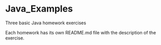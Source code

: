 # Java_Examples
Three basic Java homework exercises

Each homework has its own README.md file with the description of the exercise.